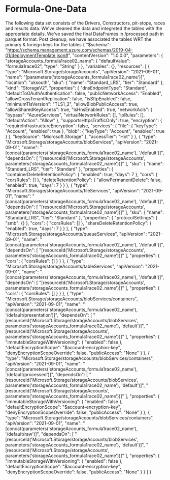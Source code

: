 # Formula-One-Data

The following data set consists of the Drivers, Constructors, pit-stops, races and results data. 
We've cleaned the data and integreted the tables with the appropriate details.
We've saved the final DataFrames in /processed path in parquet format.
Post cleanup, we have associated the tables WRT the primary & foriegn keys for the tables
{
    "$schema": "https://schema.management.azure.com/schemas/2019-04-01/deploymentTemplate.json#",
    "contentVersion": "1.0.0.0",
    "parameters": {
        "storageAccounts_formula1race02_name": {
            "defaultValue": "formula1race02",
            "type": "String"
        }
    },
    "variables": {},
    "resources": [
        {
            "type": "Microsoft.Storage/storageAccounts",
            "apiVersion": "2021-09-01",
            "name": "[parameters('storageAccounts_formula1race02_name')]",
            "location": "uksouth",
            "sku": {
                "name": "Standard_LRS",
                "tier": "Standard"
            },
            "kind": "StorageV2",
            "properties": {
                "dnsEndpointType": "Standard",
                "defaultToOAuthAuthentication": false,
                "publicNetworkAccess": "Enabled",
                "allowCrossTenantReplication": false,
                "isSftpEnabled": false,
                "minimumTlsVersion": "TLS1_2",
                "allowBlobPublicAccess": true,
                "allowSharedKeyAccess": true,
                "isHnsEnabled": true,
                "networkAcls": {
                    "bypass": "AzureServices",
                    "virtualNetworkRules": [],
                    "ipRules": [],
                    "defaultAction": "Allow"
                },
                "supportsHttpsTrafficOnly": true,
                "encryption": {
                    "requireInfrastructureEncryption": false,
                    "services": {
                        "file": {
                            "keyType": "Account",
                            "enabled": true
                        },
                        "blob": {
                            "keyType": "Account",
                            "enabled": true
                        }
                    },
                    "keySource": "Microsoft.Storage"
                },
                "accessTier": "Hot"
            }
        },
        {
            "type": "Microsoft.Storage/storageAccounts/blobServices",
            "apiVersion": "2021-09-01",
            "name": "[concat(parameters('storageAccounts_formula1race02_name'), '/default')]",
            "dependsOn": [
                "[resourceId('Microsoft.Storage/storageAccounts', parameters('storageAccounts_formula1race02_name'))]"
            ],
            "sku": {
                "name": "Standard_LRS",
                "tier": "Standard"
            },
            "properties": {
                "containerDeleteRetentionPolicy": {
                    "enabled": true,
                    "days": 7
                },
                "cors": {
                    "corsRules": []
                },
                "deleteRetentionPolicy": {
                    "allowPermanentDelete": false,
                    "enabled": true,
                    "days": 7
                }
            }
        },
        {
            "type": "Microsoft.Storage/storageAccounts/fileServices",
            "apiVersion": "2021-09-01",
            "name": "[concat(parameters('storageAccounts_formula1race02_name'), '/default')]",
            "dependsOn": [
                "[resourceId('Microsoft.Storage/storageAccounts', parameters('storageAccounts_formula1race02_name'))]"
            ],
            "sku": {
                "name": "Standard_LRS",
                "tier": "Standard"
            },
            "properties": {
                "protocolSettings": {
                    "smb": {}
                },
                "cors": {
                    "corsRules": []
                },
                "shareDeleteRetentionPolicy": {
                    "enabled": true,
                    "days": 7
                }
            }
        },
        {
            "type": "Microsoft.Storage/storageAccounts/queueServices",
            "apiVersion": "2021-09-01",
            "name": "[concat(parameters('storageAccounts_formula1race02_name'), '/default')]",
            "dependsOn": [
                "[resourceId('Microsoft.Storage/storageAccounts', parameters('storageAccounts_formula1race02_name'))]"
            ],
            "properties": {
                "cors": {
                    "corsRules": []
                }
            }
        },
        {
            "type": "Microsoft.Storage/storageAccounts/tableServices",
            "apiVersion": "2021-09-01",
            "name": "[concat(parameters('storageAccounts_formula1race02_name'), '/default')]",
            "dependsOn": [
                "[resourceId('Microsoft.Storage/storageAccounts', parameters('storageAccounts_formula1race02_name'))]"
            ],
            "properties": {
                "cors": {
                    "corsRules": []
                }
            }
        },
        {
            "type": "Microsoft.Storage/storageAccounts/blobServices/containers",
            "apiVersion": "2021-09-01",
            "name": "[concat(parameters('storageAccounts_formula1race02_name'), '/default/presentation')]",
            "dependsOn": [
                "[resourceId('Microsoft.Storage/storageAccounts/blobServices', parameters('storageAccounts_formula1race02_name'), 'default')]",
                "[resourceId('Microsoft.Storage/storageAccounts', parameters('storageAccounts_formula1race02_name'))]"
            ],
            "properties": {
                "immutableStorageWithVersioning": {
                    "enabled": false
                },
                "defaultEncryptionScope": "$account-encryption-key",
                "denyEncryptionScopeOverride": false,
                "publicAccess": "None"
            }
        },
        {
            "type": "Microsoft.Storage/storageAccounts/blobServices/containers",
            "apiVersion": "2021-09-01",
            "name": "[concat(parameters('storageAccounts_formula1race02_name'), '/default/processed')]",
            "dependsOn": [
                "[resourceId('Microsoft.Storage/storageAccounts/blobServices', parameters('storageAccounts_formula1race02_name'), 'default')]",
                "[resourceId('Microsoft.Storage/storageAccounts', parameters('storageAccounts_formula1race02_name'))]"
            ],
            "properties": {
                "immutableStorageWithVersioning": {
                    "enabled": false
                },
                "defaultEncryptionScope": "$account-encryption-key",
                "denyEncryptionScopeOverride": false,
                "publicAccess": "None"
            }
        },
        {
            "type": "Microsoft.Storage/storageAccounts/blobServices/containers",
            "apiVersion": "2021-09-01",
            "name": "[concat(parameters('storageAccounts_formula1race02_name'), '/default/raw')]",
            "dependsOn": [
                "[resourceId('Microsoft.Storage/storageAccounts/blobServices', parameters('storageAccounts_formula1race02_name'), 'default')]",
                "[resourceId('Microsoft.Storage/storageAccounts', parameters('storageAccounts_formula1race02_name'))]"
            ],
            "properties": {
                "immutableStorageWithVersioning": {
                    "enabled": false
                },
                "defaultEncryptionScope": "$account-encryption-key",
                "denyEncryptionScopeOverride": false,
                "publicAccess": "None"
            }
        }
    ]
}

